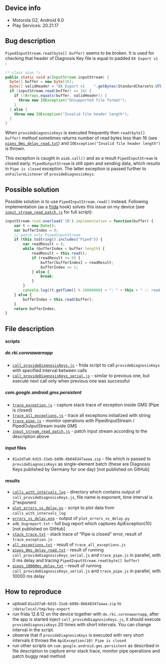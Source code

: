 Device info
-----------

- Motorola G2, Android 6.0
- Play Services: 20.21.17

Bug description
---------------

`PipedInputStream.read(byte[] buffer)` seems to be broken. It is used for checking that header of Diagnosis Key file is equal to padded `EK Export v1    `:

```java
/* class aion */
public static void a(InputStream inputStream) {
  byte[] buffer = new byte[16];
  byte[] validHeader = "EK Export v1    ".getBytes(StandardCharsets.UTF_8)
  if (inputStream.read(buffer) == 16) {
    if (!Arrays.equals(buffer, validHeader)) {
      throw new IOException("Unsupported file format");
    }
  } else {
    throw new IOException("Invalid file header length");
  }
}
```

When `provideDiagnosisKeys` is executed frequently then `read(byte[] buffer)` method sometimes returns number of read bytes less than 16 (see [`pipes_0ms_delay_read.txt`](pipes_0ms_delay_read.txt)) and `IOException("Invalid file header length")` is thrown.

This exception is caught in `aiob.call()` and as a result `PipedInputStream` is closed early. `PipedOutputStream` is still open and sending data, which results in `Pipe is closed` exception. The latter exception is passed further to `onFailureListener` of `provideDiagnosisKeys`.

Possible solution
----------------

Possible solution is to use `PipedInputStream.read()` instead. Following implementation (as a [frida](https://frida.re/) hook)  solves this issue on my device (see [`input_stream_read_patch.js`](input_stream_read_patch.js) for full script):

```javascript
inputStream.read.overload('[B').implementation = function(buffer) {
    var t = new Date();
    var bufferIndex = 0;
    // patch only PipedInputStream
    if (this.toString().includes("Piped")) {
        var readResult = 0;
        while (bufferIndex < buffer.length) {
            readResult = this.read();
            if (readResult >= 0) {
                buffer[bufferIndex] = readResult;
                bufferIndex += 1;
            } else {
                break;
            }
        }
        console.log((t.getTime() % 10000000) + ": " + this + " :: read(buffer=" + buffer + ") = " + bufferIndex)
    } else {
        bufferIndex = this.read(buffer);
    }
    return bufferIndex;
}
```

File description
----------------

#### scripts

##### de.rki.coronawarnapp
- [`call_provideDiagnosisKeys.js`](call_provideDiagnosisKeys.js) - frida script to call `provideDiagnosisKeys` with specified interval between calls
- [`call_provideDiagnosisKeys_serial.js`](call_provideDiagnosisKeys_serial.js) - similar to previous one, but execute next call only when previous one was successful

##### com.google.android.gms.persistent
- [`trace_exception.js`](trace_exception.js) - capture stack trace of exception inside GMS (Pipe is closed)
- [`trace_all_exceptions.js`](trace_all_exceptions.js) - trace all exceptions initialized with string
- [`trace_pipe.js`](trace_pipe.js) - monitor operations with PipedInputStream / PipedOutputStream inside GMS
- [`input_stream_read_patch.js`](input_stream_read_patch.js) - patch input stream according to the description above

#### input files
- `81a2d7a0-6d15-31eb-b89b-8b648347aaaa.zip` - file which is passed to `provideDiagnosisKeys` as single-element batch (these are Diagnosis Keys published by Germany for one day) [not published on GitHub]

#### results
- [`calls_with_intervals_log`](calls_with_intervals_log) - directory which contains output of `call_provideDiagnosisKeys.js`, file name is exponent, time interval is 2^exponent
- [`plot_errors_vs_delay.py`](plot_errors_vs_delay.py) - script to plot data from `calls_with_intervals_log`
- [`errors_vs_delay.png`](errors_vs_delay.png) - output of `plot_errors_vs_delay.py`
- `adb_bugreport.txt` - full bug report which captures ApiException(10) [not published on GitHub]
- [`stack_trace.txt`](stack_trace.txt) - stack trace of "Pipe is closed" error, result of `trace_exception.js`
- [`all_exceptions.txt`](all_exceptions.txt) - result of `trace_all_exceptions.js`
- [`pipes_0ms_delay_read.txt`](pipes_0ms_delay_read.txt) - result of running `call_provideDiagnosisKeys_serial.js` and `trace_pipe.js` in parallel, with 0 ms delay and tracing `PipedInputStream.read(byte[] buffer)`
- [`pipes_10000ms_delay.txt`](pipes_10000ms_delay.txt) - result of running `call_provideDiagnosisKeys_serial.js` and `trace_pipe.js` in parallel, with 10000 ms delay

How to reproduce
----------------

- upload `81a2d7a0-6d15-31eb-b89b-8b648347aaaa.zip` to `/data/local/tmp/key-export`
- run frida 12.8.12 on the device together with `de.rki.coronawarnapp`, after the app is started inject `call_provideDiagnosisKeys.js`,
it should execute `provideDiagnosisKeys` 20 times with short intervals. You can change interval in the script.
- observe that if `provideDiagnosisKeys` is executed with very short intervals it throws the `ApiException(10) Pipe is closed`
- run other scripts on `com.google.android.gms.persistent` as described in file description to capture error stack trace, monitor pipe operations and patch buggy read method


